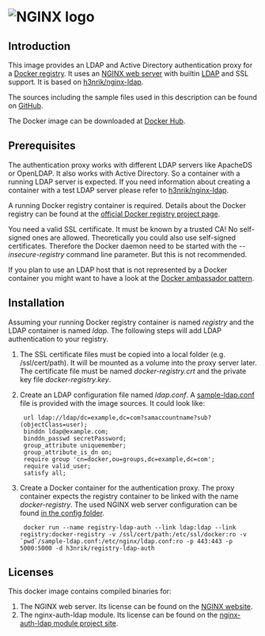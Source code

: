 # ![NGINX logo](https://raw.github.com/g17/registry-ldap-auth/master/images/NginxLogo.gif)

## Introduction

This image provides an LDAP and Active Directory authentication proxy for a [Docker registry](https://github.com/docker/docker-registry). It uses an [NGINX web server](https://github.com/nginx/nginx) with builtin [LDAP](https://github.com/kvspb/nginx-auth-ldap) and SSL support. It is based on [h3nrik/nginx-ldap](https://registry.hub.docker.com/u/h3nrik/nginx-ldap/).

The sources including the sample files used in this description can be found on [GitHub](https://github.com/g17/registry-ldap-auth).

The Docker image can be downloaded at [Docker Hub](https://registry.hub.docker.com/u/h3nrik/registry-ldap-auth/).

## Prerequisites

The authentication proxy works with different LDAP servers like ApacheDS or OpenLDAP. It also works with Active Directory. So a container with a running LDAP server is expected. If you need information about creating a container with a test LDAP server please refer to [h3nrik/nginx-ldap](https://registry.hub.docker.com/u/h3nrik/nginx-ldap/).

A running Docker registry container is required. Details about the Docker registry can be found at the [official Docker registry project page](https://github.com/docker/docker-registry/blob/master/README.md).

You need a valid SSL certificate. It must be known by a trusted CA! No self-signed ones are allowed. Theoretically you could also use self-signed certificates. Therefore the Docker daemon need to be started with the *--insecure-registry* command line parameter. But this is not recommended.

If you plan to use an LDAP host that is not represented by a Docker container you might want to have a look at the [Docker ambassador pattern](https://docs.docker.com/articles/ambassador_pattern_linking/).

## Installation

Assuming your running Docker registry container is named *registry* and the LDAP container is named *ldap*. The following steps will add LDAP authentication to your registry.

1. The SSL certificate files must be copied into a local folder (e.g. /ssl/cert/path). It will be mounted as a volume into the proxy server later. The certificate file must be named *docker-registry.crt* and the private key file *docker-registry.key*.

2. Create an LDAP configuration file named *ldap.conf*. A [sample-ldap.conf](https://github.com/g17/registry-ldap-auth/blob/master/sample-ldap.conf) file is provided with the image sources. It could look like:

		url ldap://ldap/dc=example,dc=com?samaccountname?sub?(objectClass=user);
		binddn ldap@example.com;
		binddn_passwd secretPassword;
		group_attribute uniquemember;
		group_attribute_is_dn on;
		require group 'cn=docker,ou=groups,dc=example,dc=com';
		require valid_user;
		satisfy all;	

3. Create a Docker container for the authentication proxy. The proxy container expects the registry container to be linked with the name *docker-registry*. The used NGINX web server configuration can be found [in the config folder](https://github.com/g17/registry-ldap-auth/blob/master/config).

		docker run --name registry-ldap-auth --link ldap:ldap --link registry:docker-registry -v /ssl/cert/path:/etc/ssl/docker:ro -v `pwd`/sample-ldap.conf:/etc/nginx/ldap.conf:ro -p 443:443 -p 5000:5000 -d h3nrik/registry-ldap-auth

## Licenses

This docker image contains compiled binaries for:

1. The NGINX web server. Its license can be found on the [NGINX website](http://nginx.org/LICENSE).
2. The nginx-auth-ldap module. Its license can be found on the [nginx-auth-ldap module project site](https://github.com/kvspb/nginx-auth-ldap/blob/master/LICENSE).
